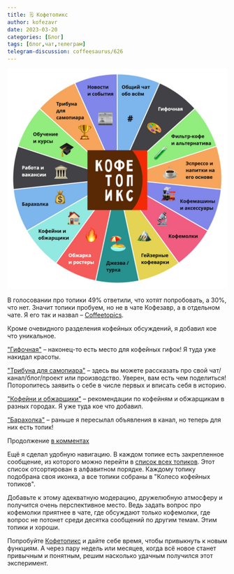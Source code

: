 ```yaml
---
title: 🗒 Кофетопикс
author: kofezavr
date: 2023-03-20
categories: [Блог]
tags: [блог,чат,телеграм]
telegram-discussion: coffeesaurus/626
--- 
```

![Кофетопикс](/assets/img/posts/23/03/coffeetopics.jpg)

В голосовании про топики 49% ответили, что хотят попробовать, а 30%, что нет. Значит топики пробуем, но не в чате Кофезавр, а в отдельном чате. Я его так и назвал – [Coffeetopics](https://t.me/coffeetopics).

Кроме очевидного разделения кофейных обсуждений, я добавил кое что уникальное.

["Гифочная"](https://t.me/coffeetopics/60) – наконец-то есть место для кофейных гифок! Я туда уже накидал красоты.

["Трибуна для самопиара"](https://t.me/coffeetopics/73) – здесь вы можете рассказать про свой чат/канал/блог/проект или производство. Уверен, вам есть чем поделиться! Поторопитесь заявить о себе в числе первых и вписать себя в историю.

["Кофейни и обжарщики"](https://t.me/coffeetopics/14) – рекомендации по кофейням и обжарщикам в разных городах. Я уже туда кое что добавил.

["Барахолка"](https://t.me/coffeetopics/18) – раньше я пересылал объявления в канал, но теперь для них есть топик!

Продолжение [в комментах](https://t.me/coffeesaurus/626?comment=803205)

Ещё я сделал удобную навигацию. В каждом топике есть закрепленное сообщение, из которого можно перейти в [список всех топиков](https://t.me/coffeetopics/1/108). Этот список отсортирован в алфавитном порядке. Каждому топику подобрана своя иконка, а все топики собраны в "Колесо кофейных топиков".

Добавьте к этому адекватную модерацию, дружелюбную атмосферу и получится очень перспективное место. Ведь задать вопрос про кофемолки приятнее в чате, где обсуждают только кофемолки, где вопрос не потонет среди десятка сообщений по другим темам. Этим топики и хороши.

Попробуйте [Кофетопикс](https://t.me/coffeetopics) и дайте себе время, чтобы привыкнуть к новым функциям. А через пару недель или месяцев, когда всё новое станет привычным и понятным, решим насколько удачным получился этот эксперимент.